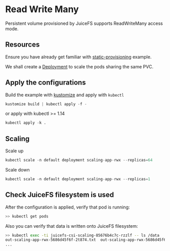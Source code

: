 # Read Write Many

Persistent volume provisioned by JuiceFS supports ReadWriteMany access mode.

## Resources

Ensure you have already get familiar with [static-provisioning](../static-provisioning/README.md) example.

We shall create a [Deployment](https://kubernetes.io/docs/concepts/workloads/controllers/deployment/) to scale the pods sharing the same PVC.

## Apply the configurations

Build the example with [kustomize](https://github.com/kubernetes-sigs/kustomize) and apply with `kubectl`

```s
kustomize build | kubectl apply -f -
```

or apply with kubectl >= 1.14

```s
kubectl apply -k .
```

## Scaling

Scale up

```s
kubectl scale -n default deployment scaling-app-rwx --replicas=64
```

Scale down

```s
kubectl scale -n default deployment scaling-app-rwx --replicas=1
```

## Check JuiceFS filesystem is used

After the configuration is applied, verify that pod is running:

```sh
>> kubectl get pods
```

Also you can verify that data is written onto JuiceFS filesystem:

```sh
>> kubectl exec -ti juicefs-csi-scaling-85676b4c7c-rzzlf -- ls /data
out-scaling-app-rwx-5686d45f6f-2t874.txt  out-scaling-app-rwx-5686d45f6f-cbdwl.txt  out-scaling-app-rwx-5686d45f6f-j5j4n.txt  out-scaling-app-rwx-5686d45f6f-phrzm.txt	out-scaling-app-rwx-5686d45f6f-s7x2x.txt  out-scaling-app-rwx-5686d45f6f-xhjm9.txt
...
```
